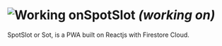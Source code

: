 
# ![Working on](https://img.icons8.com/dusk/2x/work.png)SpotSlot *(working on)*

SpotSlot or Sot, is a PWA built on Reactjs with Firestore Cloud.
